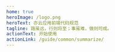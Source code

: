 ```yaml
---
home: true
heroImage: /logo.png
heroText: 亦云应用前端代码规范
tagline: 路虽远，行则将至；事虽难，做则可成。
actionText: 开始使用
actionLink: /guide/common/summarize/
---
```

